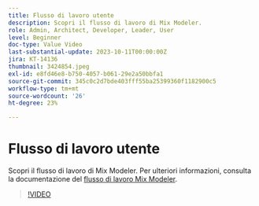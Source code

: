 ```yaml
---
title: Flusso di lavoro utente
description: Scopri il flusso di lavoro di Mix Modeler.
role: Admin, Architect, Developer, Leader, User
level: Beginner
doc-type: Value Video
last-substantial-update: 2023-10-11T00:00:00Z
jira: KT-14136
thumbnail: 3424854.jpeg
exl-id: e8fd46e8-b750-4057-b061-29e2a50bbfa1
source-git-commit: 345c0c2d7bde403fff55ba25399360f1182900c5
workflow-type: tm+mt
source-wordcount: '26'
ht-degree: 23%

---
```


# Flusso di lavoro utente

Scopri il flusso di lavoro di Mix Modeler. Per ulteriori informazioni, consulta la documentazione del [flusso di lavoro Mix Modeler](https://experienceleague.adobe.com/it/docs/mix-modeler/using/get-started/workflow).

>[!VIDEO](https://video.tv.adobe.com/v/3440211?learn=on&enablevpops&captions=ita)